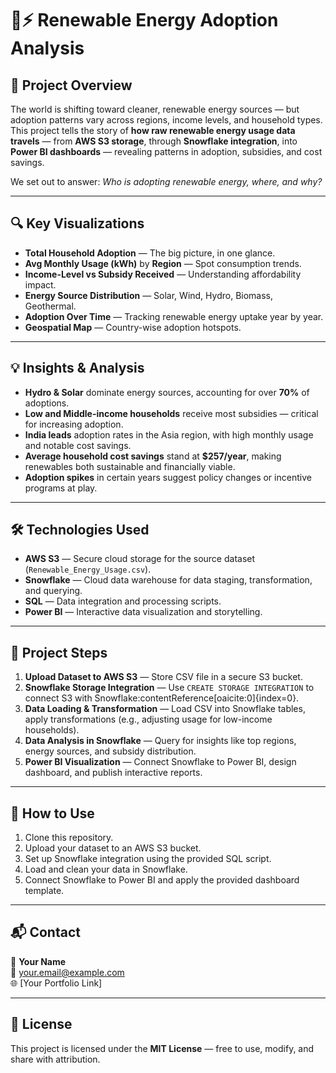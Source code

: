 # 🌱⚡ Renewable Energy Adoption Analysis

## 📖 Project Overview  
The world is shifting toward cleaner, renewable energy sources — but adoption patterns vary across regions, income levels, and household types.  
This project tells the story of **how raw renewable energy usage data travels** — from **AWS S3 storage**, through **Snowflake integration**, into **Power BI dashboards** — revealing patterns in adoption, subsidies, and cost savings.  

We set out to answer: *Who is adopting renewable energy, where, and why?*  

---

## 🔍 Key Visualizations  
- **Total Household Adoption** — The big picture, in one glance.  
- **Avg Monthly Usage (kWh)** by **Region** — Spot consumption trends.  
- **Income-Level vs Subsidy Received** — Understanding affordability impact.  
- **Energy Source Distribution** — Solar, Wind, Hydro, Biomass, Geothermal.  
- **Adoption Over Time** — Tracking renewable energy uptake year by year.  
- **Geospatial Map** — Country-wise adoption hotspots.  

---

## 💡 Insights & Analysis  
- **Hydro & Solar** dominate energy sources, accounting for over **70%** of adoptions.  
- **Low and Middle-income households** receive most subsidies — critical for increasing adoption.  
- **India leads** adoption rates in the Asia region, with high monthly usage and notable cost savings.  
- **Average household cost savings** stand at **$257/year**, making renewables both sustainable and financially viable.  
- **Adoption spikes** in certain years suggest policy changes or incentive programs at play.  

---

## 🛠 Technologies Used  
- **AWS S3** — Secure cloud storage for the source dataset (`Renewable_Energy_Usage.csv`).  
- **Snowflake** — Cloud data warehouse for data staging, transformation, and querying.  
- **SQL** — Data integration and processing scripts.  
- **Power BI** — Interactive data visualization and storytelling.  

---

## 📂 Project Steps  
1. **Upload Dataset to AWS S3** — Store CSV file in a secure S3 bucket.  
2. **Snowflake Storage Integration** — Use `CREATE STORAGE INTEGRATION` to connect S3 with Snowflake:contentReference[oaicite:0]{index=0}.  
3. **Data Loading & Transformation** — Load CSV into Snowflake tables, apply transformations (e.g., adjusting usage for low-income households).  
4. **Data Analysis in Snowflake** — Query for insights like top regions, energy sources, and subsidy distribution.  
5. **Power BI Visualization** — Connect Snowflake to Power BI, design dashboard, and publish interactive reports.  

---

## 🚀 How to Use  
1. Clone this repository.  
2. Upload your dataset to an AWS S3 bucket.  
3. Set up Snowflake integration using the provided SQL script.  
4. Load and clean your data in Snowflake.  
5. Connect Snowflake to Power BI and apply the provided dashboard template.  

---

## 📬 Contact  
👤 **Your Name**  
📧 your.email@example.com  
🌐 [Your Portfolio Link]  

---

## 📜 License  
This project is licensed under the **MIT License** — free to use, modify, and share with attribution.  
